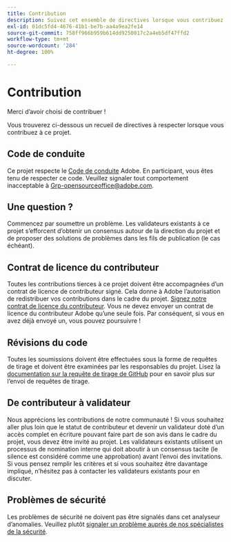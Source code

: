 ```yaml
---
title: Contribution
description: Suivez cet ensemble de directives lorsque vous contribuez à ce projet.
exl-id: 01dc5fd4-4676-41b1-be7b-aa4a9ea2fe14
source-git-commit: 758ff966b959b614dd9250017c2a4eb5df47ffd2
workflow-type: tm+mt
source-wordcount: '284'
ht-degree: 100%

---
```


# Contribution

Merci d’avoir choisi de contribuer !

Vous trouverez ci-dessous un recueil de directives à respecter lorsque vous contribuez à ce projet.

## Code de conduite

Ce projet respecte le [Code de conduite](code-of-conduct.md) Adobe. En participant, vous êtes tenu de respecter ce code. Veuillez signaler tout comportement inacceptable à [Grp-opensourceoffice@adobe.com](mailto:Grp-opensourceoffice@adobe.com).

## Une question ?

Commencez par soumettre un problème. Les validateurs existants à ce projet s’efforcent d’obtenir un consensus autour de la direction du projet et de proposer des solutions de problèmes dans les fils de publication (le cas échéant).

## Contrat de licence du contributeur

Toutes les contributions tierces à ce projet doivent être accompagnées d’un contrat de licence de contributeur signé. Cela donne à Adobe l’autorisation de redistribuer vos contributions dans le cadre du projet. [Signez notre contrat de licence du contributeur](http://opensource.adobe.com/cla.html). Vous ne devez envoyer un contrat de licence du contributeur Adobe qu’une seule fois. Par conséquent, si vous en avez déjà envoyé un, vous pouvez poursuivre !

## Révisions du code

Toutes les soumissions doivent être effectuées sous la forme de requêtes de tirage et doivent être examinées par les responsables du projet. Lisez la [documentation sur la requête de tirage de GitHub](https://help.github.com/fr/articles/about-pull-requests/) pour en savoir plus sur l’envoi de requêtes de tirage.

<!--
Lastly, please follow the [pull request template](PULL_REQUEST_TEMPLATE.md) when
submitting a pull request!
-->

## De contributeur à validateur

Nous apprécions les contributions de notre communauté ! Si vous souhaitez aller plus loin que le statut de contributeur et devenir un validateur doté d’un accès complet en écriture pouvant faire part de son avis dans le cadre du projet, vous devez être invité au projet. Les validateurs existants utilisent un processus de nomination interne qui doit aboutir à un consensus tacite (le silence est considéré comme une approbation) avant l’envoi des invitations. Si vous pensez remplir les critères et si vous souhaitez être davantage impliqué, n’hésitez pas à contacter les validateurs existants pour en discuter.

## Problèmes de sécurité

Les problèmes de sécurité ne doivent pas être signalés dans cet analyseur d’anomalies. Veuillez plutôt [signaler un problème auprès de nos spécialistes de la sécurité](https://helpx.adobe.com/fr/security/alertus.html).
